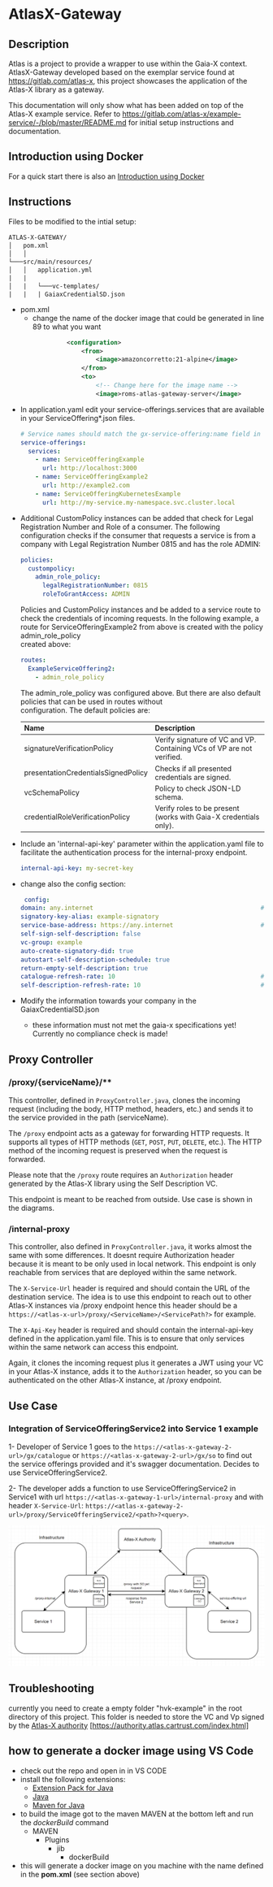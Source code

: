 # AtlasX-Gateway

## Description

Atlas is a project to provide a wrapper to use within the Gaia-X context. 
AtlasX-Gateway developed based on the exemplar service found at https://gitlab.com/atlas-x, this project showcases the application of the Atlas-X library as a gateway. 

This documentation will only show what has been added on top of the Atlas-X example service. 
Refer to https://gitlab.com/atlas-x/example-service/-/blob/master/README.md for initial setup instructions and documentation.

## Introduction using Docker

For a quick start there is also an [Introduction using Docker](/docs/intro-docker.md)

## Instructions

Files to be modified to the intial setup:
```
ATLAS-X-GATEWAY/
│   pom.xml     
│   │
└───src/main/resources/
│   │   application.yml
|   |
│   |   └───vc-templates/
|   |   | GaiaxCredentialSD.json
```
* pom.xml
   * change the name of the docker image that could be generated in line 89 to what you want
```xml
                <configuration>
                    <from>
                        <image>amazoncorretto:21-alpine</image>
                    </from>
                    <to>
                        <!-- Change here for the image name -->
                        <image>roms-atlas-gateway-server</image>
```
* In application.yaml edit your service-offerings.services that are available in your ServiceOffering*.json files.
    ```yml
    # Service names should match the gx-service-offering:name field in the ServiceOffering*.json files as that is only how someone can figure what services you are offering 
    service-offerings:
      services:
        - name: ServiceOfferingExample
          url: http://localhost:3000
        - name: ServiceOfferingExample2
          url: http://example2.com
        - name: ServiceOfferingKubernetesExample
          url: http://my-service.my-namespace.svc.cluster.local
    ```
* Additional CustomPolicy instances can be added that check for Legal Registration Number and Role of a consumer. 
  The following configuration checks if the consumer that requests a service is from a company with 
  Legal Registration Number 0815 and has the role ADMIN:
  ```yml
  policies:
    custompolicy:
      admin_role_policy:
        legalRegistrationNumber: 0815
        roleToGrantAccess: ADMIN
  ```
  Policies and CustomPolicy instances and be added to a service route to check the credentials of incoming requests. 
  In the following example, a route for ServiceOfferingExample2 from above is created with the policy admin_role_policy  
  created above:
  ```yml
  routes:
    ExampleServiceOffering2:
      - admin_role_policy
  ```
  The admin_role_policy was configured above. But there are also default policies that can be used in routes without  
  configuration.
  The default policies are:
  
  | Name | Description                                                           |
  | ---- |-----------------------------------------------------------------------|
  | signatureVerificationPolicy | Verify signature of VC and VP. Containing VCs of VP are not verified. |
  | presentationCredentialsSignedPolicy | Checks if all presented credentials are signed.                       |
  | vcSchemaPolicy | Policy to check JSON-LD schema.                                       |
  | credentialRoleVerificationPolicy | Verify roles to be present (works with Gaia-X credentials only). |

  
  
*  Include an 'internal-api-key' parameter within the application.yaml file to facilitate the authentication process for the internal-proxy endpoint.
    ```yml
    internal-api-key: my-secret-key
    ```
* change also the config section:
  ```yml
   config:
  domain: any.internet                                              # change here to your domain
  signatory-key-alias: example-signatory
  service-base-address: https://any.internet                        # change here to corresponding base URL of the service endpoit
  self-sign-self-description: false
  vc-group: example
  auto-create-signatory-did: true
  autostart-self-description-schedule: true
  return-empty-self-description: true
  catalogue-refresh-rate: 10                                        # change here to a smaller value for easier testing
  self-description-refresh-rate: 10                                 # change here to a smaller value for easier testing
  ```  
* Modify the information towards your company in the GaiaxCredentialSD.json
   * these information must not met the gaia-x specifications yet! Currently no compliance check is made!

  
## Proxy Controller

### /proxy/{serviceName}/**

This controller, defined in `ProxyController.java`, clones the incoming request (including the body, HTTP method, headers, etc.) and sends it to the service provided in the path (serviceName).

The `/proxy` endpoint acts as a gateway for forwarding HTTP requests. It supports all types of HTTP methods (`GET`, `POST`, `PUT`, `DELETE`, etc.). The HTTP method of the incoming request is preserved when the request is forwarded.

Please note that the `/proxy` route requires an `Authorization` header generated by the Atlas-X library using the Self Description VC.

This endpoint is meant to be reached from outside. Use case is shown in the diagrams.

### /internal-proxy

This controller, also defined in `ProxyController.java`, it works almost the same with some differences. It doesnt require Authorization header because it is meant to be only used in local network. This endpoint is only reachable from services that are deployed within the same network. 

The `X-Service-Url` header is required and should contain the URL of the destination service. The idea is to use this endpoint to reach out to other Atlas-X instances via /proxy endpoint hence this header should be a `https://<atlas-x-url>/proxy/<ServiceName>/<ServicePath?>` for example.

The `X-Api-Key` header is required and should contain the internal-api-key defined in the application.yaml file. This is to ensure that only services within the same network can access this endpoint.

Again, it clones the incoming request plus it generates a JWT using your VC in your Atlas-X instance, adds it to the `Authorization` header, so you can be authenticated on the other Atlas-X instance, at /proxy endpoint.

## Use Case

### Integration of ServiceOfferingService2 into Service 1 example

1- Developer of Service 1 goes to the `https://<atlas-x-gateway-2-url>/gx/catalogue` or `https://<atlas-x-gateway-2-url>/gx/so` to find out the service offerings provided and it's swagger documentation. Decides to use ServiceOfferingService2.

2- The developer adds a function to use ServiceOfferingService2 in Service1 with url `https://<atlas-x-gateway-1-url>/internal-proxy` and with header `X-Service-Url`: `https://<atlas-x-gateway-2-url>/proxy/ServiceOfferingService2/<path>?<query>`.

<img src="docs/usecase-diagram.png" alt="" />

## Troubleshooting
 currently you need to create a empty folder "hvk-example" in the root directory of this project. This folder is needed to store the VC and Vp signed by the [Atlas-X authority](https://authority.atlas.cartrust.com/index.html) [https://authority.atlas.cartrust.com/index.html]

## how to generate a docker image using VS Code
* check out the repo and open in in VS CODE
* install the following extensions:
   * [Extension Pack for Java](https://marketplace.visualstudio.com/items?itemName=vscjava.vscode-java-pack)
   * [Java](https://marketplace.visualstudio.com/items?itemName=Oracle.oracle-java)
   * [Maven for Java](https://marketplace.visualstudio.com/items?itemName=vscjava.vscode-maven)
*  to build the image got to the maven MAVEN at the bottom left and run the *dockerBuild* command
    * MAVEN
        * Plugins
            * jib
                * dockerBuild
* this will generate a docker image on you machine with the name defined in the **pom.xml** (see section above)
